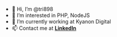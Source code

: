 - 👋 Hi, I’m @tri898
- 👀 I’m interested in PHP, NodeJS
- 🌱 I’m currently working at Kyanon Digital
- 📫 Contact me at <a href="https://www.linkedin.com/in/tri-bui-392022231/"><b>LinkedIn</b></a>

<!---
tri898/tri898 is a ✨ special ✨ repository because its `README.md` (this file) appears on your GitHub profile.
You can click the Preview link to take a look at your changes.
--->
